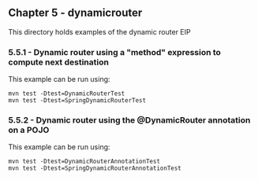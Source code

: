 Chapter 5 - dynamicrouter
----------------

This directory holds examples of the dynamic router EIP

### 5.5.1 - Dynamic router using a "method" expression to compute next destination

This example can be run using:

	mvn test -Dtest=DynamicRouterTest
	mvn test -Dtest=SpringDynamicRouterTest
	
### 5.5.2 - Dynamic router using the @DynamicRouter annotation on a POJO

This example can be run using:

	mvn test -Dtest=DynamicRouterAnnotationTest
	mvn test -Dtest=SpringDynamicRouterAnnotationTest
